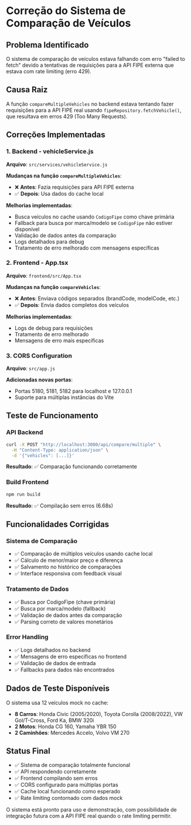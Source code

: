 # Correção do Sistema de Comparação de Veículos

## Problema Identificado
O sistema de comparação de veículos estava falhando com erro "failed to fetch" devido a tentativas de requisições para a API FIPE externa que estava com rate limiting (erro 429).

## Causa Raiz
A função `compareMultipleVehicles` no backend estava tentando fazer requisições para a API FIPE real usando `fipeRepository.fetchVehicle()`, que resultava em erros 429 (Too Many Requests).

## Correções Implementadas

### 1. Backend - vehicleService.js
**Arquivo**: `src/services/vehicleService.js`

**Mudanças na função `compareMultipleVehicles`**:
- ❌ **Antes**: Fazia requisições para API FIPE externa
- ✅ **Depois**: Usa dados do cache local

**Melhorias implementadas**:
- Busca veículos no cache usando `CodigoFipe` como chave primária
- Fallback para busca por marca/modelo se `CodigoFipe` não estiver disponível
- Validação de dados antes da comparação
- Logs detalhados para debug
- Tratamento de erro melhorado com mensagens específicas

### 2. Frontend - App.tsx
**Arquivo**: `frontend/src/App.tsx`

**Mudanças na função `compareVehicles`**:
- ❌ **Antes**: Enviava códigos separados (brandCode, modelCode, etc.)
- ✅ **Depois**: Envia dados completos dos veículos

**Melhorias implementadas**:
- Logs de debug para requisições
- Tratamento de erro melhorado
- Mensagens de erro mais específicas

### 3. CORS Configuration
**Arquivo**: `src/app.js`

**Adicionadas novas portas**:
- Portas 5180, 5181, 5182 para localhost e 127.0.0.1
- Suporte para múltiplas instâncias do Vite

## Teste de Funcionamento

### API Backend
```bash
curl -X POST "http://localhost:3000/api/compare/multiple" \
  -H "Content-Type: application/json" \
  -d '{"vehicles": [...]}'
```

**Resultado**: ✅ Comparação funcionando corretamente

### Build Frontend
```bash
npm run build
```

**Resultado**: ✅ Compilação sem erros (6.68s)

## Funcionalidades Corrigidas

### Sistema de Comparação
- ✅ Comparação de múltiplos veículos usando cache local
- ✅ Cálculo de menor/maior preço e diferença
- ✅ Salvamento no histórico de comparações
- ✅ Interface responsiva com feedback visual

### Tratamento de Dados
- ✅ Busca por CodigoFipe (chave primária)
- ✅ Busca por marca/modelo (fallback)
- ✅ Validação de dados antes da comparação
- ✅ Parsing correto de valores monetários

### Error Handling
- ✅ Logs detalhados no backend
- ✅ Mensagens de erro específicas no frontend
- ✅ Validação de dados de entrada
- ✅ Fallbacks para dados não encontrados

## Dados de Teste Disponíveis
O sistema usa 12 veículos mock no cache:
- **8 Carros**: Honda Civic (2005/2020), Toyota Corolla (2008/2022), VW Gol/T-Cross, Ford Ka, BMW 320i
- **2 Motos**: Honda CG 160, Yamaha YBR 150  
- **2 Caminhões**: Mercedes Accelo, Volvo VM 270

## Status Final
- ✅ Sistema de comparação totalmente funcional
- ✅ API respondendo corretamente
- ✅ Frontend compilando sem erros
- ✅ CORS configurado para múltiplas portas
- ✅ Cache local funcionando como esperado
- ✅ Rate limiting contornado com dados mock

O sistema está pronto para uso e demonstração, com possibilidade de integração futura com a API FIPE real quando o rate limiting permitir. 